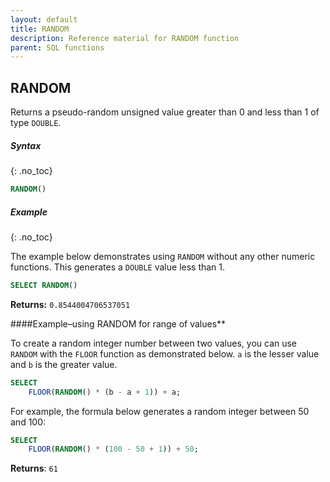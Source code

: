 ```yaml
---
layout: default
title: RANDOM
description: Reference material for RANDOM function
parent: SQL functions
---
```


## RANDOM

Returns a pseudo-random unsigned value greater than 0 and less than 1 of type `DOUBLE`.

##### Syntax
{: .no_toc}

```sql
RANDOM()
```

##### Example
{: .no_toc}

The example below demonstrates using `RANDOM` without any other numeric functions. This generates a `DOUBLE` value less than 1.

```sql
SELECT RANDOM()
```

**Returns:** `0.8544004706537051`

####Example&ndash;using RANDOM for range of values**

To create a random integer number between two values, you can use `RANDOM` with the `FLOOR` function as demonstrated below. `a` is the lesser value and `b` is the greater value.

```sql
SELECT
	FLOOR(RANDOM() * (b - a + 1)) + a;
```

For example, the formula below generates a random integer between 50 and 100:&#x20;

```sql
SELECT
	FLOOR(RANDOM() * (100 - 50 + 1)) + 50;
```

**Returns**: `61`
